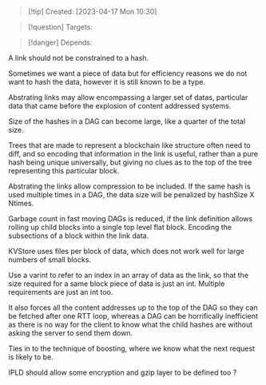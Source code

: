
>[!tip] Created: [2023-04-17 Mon 10:30]

>[!question] Targets: 

>[!danger] Depends: 

A link should not be constrained to a hash.

Sometimes we want a piece of data but for efficiency reasons we do not want to hash the data, however it is still known to be a type.

Abstrating links may allow encompassing a larger set of datas, particular data that came before the explosion of content addressed systems.

Size of the hashes in a DAG can become large, like a quarter of the total size.

Trees that are made to represent a blockchain like structure often need to diff, and so encoding that information in the link is useful, rather than a pure hash being unique universally, but giving no clues as to the top of the tree representing this particular block.

Abstrating the links allow compression to be included.  If the same hash is used multiple times in a DAG, the data size will be penalized by hashSize X Ntimes.  

Garbage count in fast moving DAGs is reduced, if the link definition allows rolling up child blocks into a single top level flat block.
Encoding the subsections of a block within the link data.

KVStore uses files per block of data, which does not work well for large numbers of small blocks.

Use a varint to refer to an index in an array of data as the link, so that the size required for a same block piece of data is just an int.  Multiple requirements are just an int too.

It also forces all the content addresses up to the top of the DAG so they can be fetched after one RTT loop, whereas a DAG can be horrifically inefficient as there is no way for the client to know what the child hashes are without asking the server to send them down.

Ties in to the technique of boosting, where we know what the next request is likely to be.

IPLD should allow some encryption and gzip layer to be defined too ?